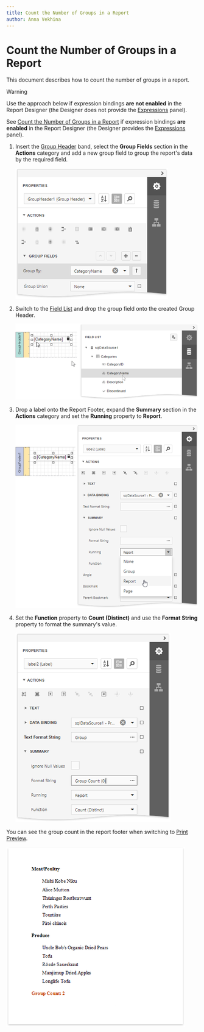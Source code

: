 ```yaml
---
title: Count the Number of Groups in a Report
author: Anna Vekhina
---
```

# Count the Number of Groups in a Report

This document describes how to count the number of groups in a report.

> [!Warning]
> Use the approach below if expression bindings **are not enabled** in the Report Designer (the Designer does not provide the [Expressions](../../report-designer-tools/ui-panels/expressions-panel.md) panel).
>
> See [Count the Number of Groups in a Report](../shape-data-expression-bindings/count-the-number-of-groups-in-a-report.md) if expression bindings **are enabled** in the Report Designer (the Designer provides the [Expressions](../../report-designer-tools/ui-panels/expressions-panel.md) panel).

1. Insert the [Group Header](../../introduction-to-banded-reports.md) band,      select the **Group Fields** section in the **Actions** category and add a      new group field to group the report's data by the required field.
	
	![](../../../../images/eurd-web-shaping-count-legacy-group-data.png)

2. Switch to the [Field List](../../report-designer-tools/ui-panels/field-list.md) and drop the group field onto the created Group Header.
	
	![](../../../../images/eurd-web-shaping-count-legacy-drop-filed-onto-group-header.png)

3. Drop a label onto the Report Footer, expand the **Summary** section in the **Actions** category and set the **Running** property to **Report**.
	
	![](../../../../images/eurd-web-shaping-group-count-legacy-summary-running.png)

4. Set the **Function** property to **Count (Distinct)** and use the **Format String** property to format the summary's value.
	
	![](../../../../images/eurd-web-shaping-group-count-legacy-settings.png)


You can see the group count in the report footer when switching to [Print Preview](../../preview-print-and-export-reports.md).

![](../../../../images/eurd-web-shaping-group-count-result.png)